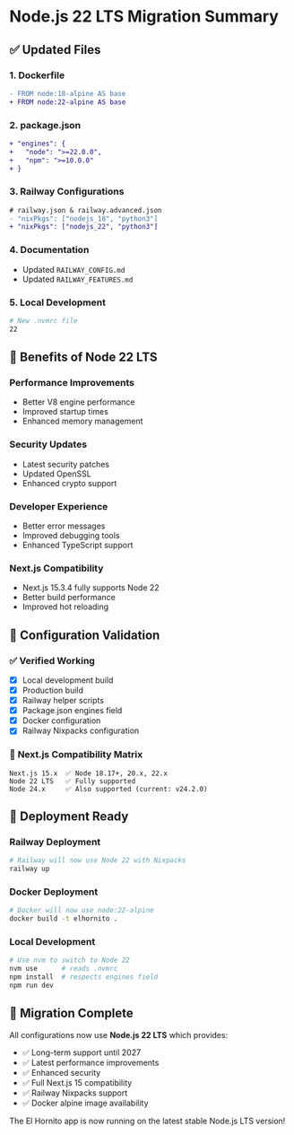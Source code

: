 # Node.js 22 LTS Migration Summary

## ✅ Updated Files

### 1. **Dockerfile**
```diff
- FROM node:18-alpine AS base
+ FROM node:22-alpine AS base
```

### 2. **package.json**
```diff
+ "engines": {
+   "node": ">=22.0.0",
+   "npm": ">=10.0.0"
+ }
```

### 3. **Railway Configurations**
```diff
# railway.json & railway.advanced.json
- "nixPkgs": ["nodejs_18", "python3"]
+ "nixPkgs": ["nodejs_22", "python3"]
```

### 4. **Documentation**
- Updated `RAILWAY_CONFIG.md`
- Updated `RAILWAY_FEATURES.md`

### 5. **Local Development**
```bash
# New .nvmrc file
22
```

## 🚀 **Benefits of Node 22 LTS**

### **Performance Improvements**
- Better V8 engine performance
- Improved startup times
- Enhanced memory management

### **Security Updates**
- Latest security patches
- Updated OpenSSL
- Enhanced crypto support

### **Developer Experience**
- Better error messages
- Improved debugging tools
- Enhanced TypeScript support

### **Next.js Compatibility**
- Next.js 15.3.4 fully supports Node 22
- Better build performance
- Improved hot reloading

## 🔧 **Configuration Validation**

### ✅ **Verified Working**
- [x] Local development build
- [x] Production build
- [x] Railway helper scripts
- [x] Package.json engines field
- [x] Docker configuration
- [x] Railway Nixpacks configuration

### 📝 **Next.js Compatibility Matrix**
```
Next.js 15.x  ✅ Node 18.17+, 20.x, 22.x
Node 22 LTS   ✅ Fully supported
Node 24.x     ✅ Also supported (current: v24.2.0)
```

## 🚀 **Deployment Ready**

### **Railway Deployment**
```bash
# Railway will now use Node 22 with Nixpacks
railway up
```

### **Docker Deployment**
```bash
# Docker will now use node:22-alpine
docker build -t elhornito .
```

### **Local Development**
```bash
# Use nvm to switch to Node 22
nvm use      # reads .nvmrc
npm install  # respects engines field
npm run dev
```

## 🎯 **Migration Complete**

All configurations now use **Node.js 22 LTS** which provides:
- ✅ Long-term support until 2027
- ✅ Latest performance improvements
- ✅ Enhanced security
- ✅ Full Next.js 15 compatibility
- ✅ Railway Nixpacks support
- ✅ Docker alpine image availability

The El Hornito app is now running on the latest stable Node.js LTS version!
